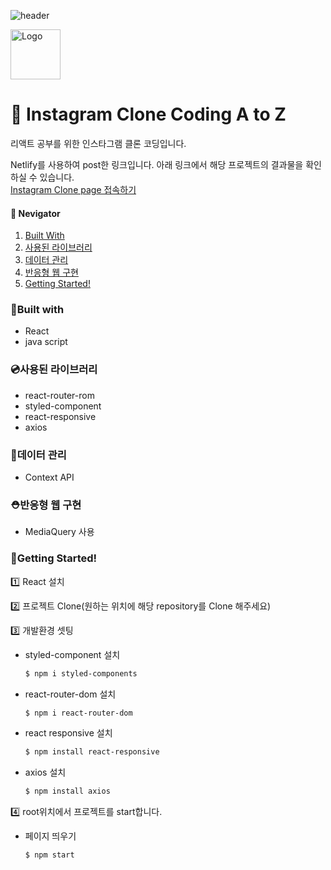 ![header](https://capsule-render.vercel.app/api?type=waving&color=auto&height=300&section=header&text=React%20Toy%20Project&fontSize=70&animation=fadeIn&fontAlignY=38&desc=&descAlignY=51&descAlign=62)

<div>
  <img src="https://avatars.githubusercontent.com/u/90607105?s=200&v=4" alt="Logo" width="80" height="80">
  <h1>🚀 Instagram Clone Coding A to Z</h1>
</div>

리액트 공부를 위한 인스타그램 클론 코딩입니다. 

Netlify를 사용하여 post한 링크입니다.
아래 링크에서 해당 프로젝트의 결과물을 확인하실 수 있습니다. 
<br>
<a href="https://meanstagram.netlify.app/">Instagram Clone page 접속하기</a>


<h4>🧭 Nevigator</h4>
<ol>
  <li>
     <a href="#built-with">Built With</a>
  </li>
  <li>
    <a href="#사용된-라이브러리">사용된 라이브러리</a>
  </li>
  <li>
    <a href="#데이터-관리">데이터 관리</a>
  </li>
  <li>
    <a href="#반응형-웹-구현">반응형 웹 구현</a>
  </li>
  <li>
    <a href="#getting-started">Getting Started!</a>
  </li>
  
</ol>

### 🔗Built with
- React
- java script

### 💿사용된 라이브러리
- react-router-rom
- styled-component
- react-responsive
- axios

### 💽데이터 관리
- Context API

### ⛑️반응형 웹 구현
- MediaQuery 사용

### 🚩Getting Started!
1️⃣ React 설치

2️⃣ 프로젝트 Clone(원하는 위치에 해당 repository를 Clone 해주세요)

3️⃣ 개발환경 셋팅
   
   - styled-component 설치
     ```sh
     $ npm i styled-components
     ```
   - react-router-dom 설치
     ```sh
     $ npm i react-router-dom
     ```
   - react responsive 설치
     ```sh
     $ npm install react-responsive
     ```
   - axios 설치
     ```sh
     $ npm install axios
     ```
4️⃣ root위치에서 프로젝트를 start합니다.
   - 페이지 띄우기
     ```sh
     $ npm start
     ```

